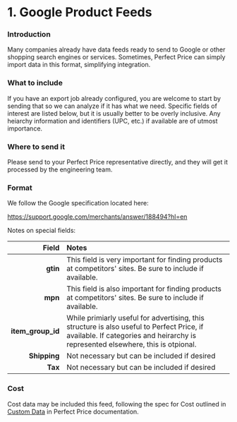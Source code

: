 # 1. Google Product Feeds

### Introduction

Many companies already have data feeds ready to send to Google or other shopping search engines or services. Sometimes, Perfect Price can simply import data in this format, simplifying integration.

### What to include

If you have an export job already configured, you are welcome to start by sending that so we can analyze if it has what we need. Specific fields of interest are listed below, but it is usually better to be overly inclusive. Any heiarchy information and identifiers (UPC, etc.) if available are of utmost importance. 

### Where to send it

Please send to your Perfect Price representative directly, and they will get it processed by the engineering team.

### Format

We follow the Google specification located here: 

https://support.google.com/merchants/answer/188494?hl=en

Notes on special fields:

| Field | Notes |
|-------------:|:-------------|
| __gtin__ | This field is very important for finding products at competitors' sites. Be sure to include if available. | 
| __mpn__ | This field is also important for finding products at competitors' sites. Be sure to include if available. |
| __item_group_id__ | While primiarly useful for advertising, this structure is also useful to Perfect Price, if available. If categories and heirarchy is represented elsewhere, this is otpional. | 
| __Shipping__ | Not necessary but can be included if desired |
| __Tax__ | Not necessary but can be included if desired |

### Cost

Cost data may be included this feed, following the spec for Cost outlined in [Custom Data](custom.md) in Perfect Price documentation. 


